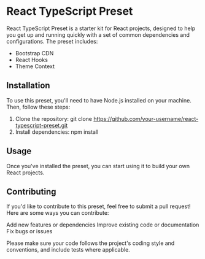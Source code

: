 # React TypeScript Preset

React TypeScript Preset is a starter kit for React projects, designed to help you get up and running quickly with a set of common dependencies and configurations. The preset includes:

- Bootstrap CDN
- React Hooks
- Theme Context

## Installation

To use this preset, you'll need to have Node.js installed on your machine. Then, follow these steps:

1. Clone the repository: git clone https://github.com/your-username/react-typescript-preset.git
2. Install dependencies: npm install

## Usage

Once you've installed the preset, you can start using it to build your own React projects. 

## Contributing

If you'd like to contribute to this preset, feel free to submit a pull request! Here are some ways you can contribute:

Add new features or dependencies
Improve existing code or documentation
Fix bugs or issues

Please make sure your code follows the project's coding style and conventions, and include tests where applicable.
